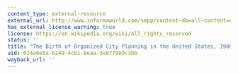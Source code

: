 ```yaml
---
content_type: external-resource
external_url: http://www.informaworld.com/smpp/content~db=all~content=a907730826
has_external_license_warning: true
license: https://en.wikipedia.org/wiki/All_rights_reserved
status: ''
title: "The Birth of Organized City Planning in the United States, 1909\u20131910"
uid: 024a6e5a-b249-4cb1-8eaa-3e877989c3bb
wayback_url: ''
---
```

